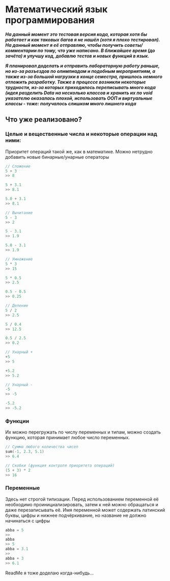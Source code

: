 # Математический язык программирования

***На данный момент это тестовая версия кода, которая хотя бы работает и как таковых багов я не нашёл (хотя я плохо тестировал). На данный момент я её отправляю,
чтобы получить советы/комментарии по тому, что уже написано. В ближайшее время (до зачёта) я улучшу код, добавлю тестов и новых функций в язык.***

***Я планировал доделать и отправить лабораторную работу раньше, но из-за разъездов по олимпиадам и подобным мероприятиям, а также из-за большой нагрузки в конце семестра,
пришлось немного отложить разработку. Также в процессе возникли некоторые трудности, из-за которых приходилось переписывать много кода (идея разделить Data на несколько классов
и хранить их по void указателю оказалась плохой, использовать ООП и виртуальные классы - тоже: получалось слишком много лишнего кода***

## Что уже реализовано?

### Целые и вещественные числа и некоторые операции над ними:
Приоритет операций такой же, как в математике. Можно нетрудно добавить новые бинарные/унарные операторы
```cpp
// Сложение
5 + 3
>> 8

5 + 3.1
>> 8.1

5.0 + 3.1
>> 8.1
```

```cpp
// Вычитание
5 - 3
>> 2

5 - 3.1
>> 1.9

5.0 - 3.1
>> 1.9
```

```cpp
// Умножение
5 * 3
>> 15

5 * 0.5
>> 2.5

0.5 - 0.5
>> 0.25
```

```cpp
// Деление
5 / 2
>> 2.5

5 / 0.4
>> 12.5

0.5 / 2.5
>> 0.2
```

```cpp
// Унарный +
+5
>> 5

+5.2
>> 5.2
```

```cpp
// Унарный -
-5
>> -5

-5.2
>> -5.2
```

### Функции
Их можно перегружать по числу переменных и типам, можно создать функцию, которая принимает любое число переменных.
```cpp
// Сумма любого количества чисел
sum(-1, 2.3, 5.1)
>> 6.4
```

```cpp
// Скобки (функция контроля приоритета операций)
(5 + 3) * 2
>> 16
```

### Переменные
Здесь нет строгой типизации. Перед использованием переменной её необходимо проинициализировать, затем к ней можно обращаться и даже перезаписывать её.
Имя переменной может содержать латинский буквы, цифры и нижнее подчёркивание, но название не должно начинаться с цифры
```cpp
abba = 5
>>
abba
>> 5
abba = 3.1
>>
abba + 3
>> 6.1
```
ReadMe я тоже доделаю когда-нибудь...
